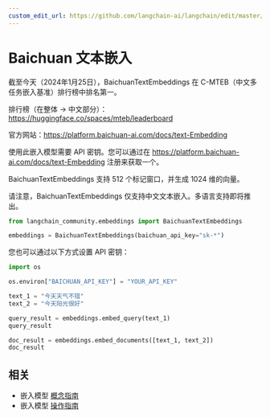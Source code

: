 ```yaml
---
custom_edit_url: https://github.com/langchain-ai/langchain/edit/master/docs/docs/integrations/text_embedding/baichuan.ipynb
---
```


# Baichuan 文本嵌入

截至今天（2024年1月25日），BaichuanTextEmbeddings 在 C-MTEB（中文多任务嵌入基准）排行榜中排名第一。

排行榜（在整体 -> 中文部分）：https://huggingface.co/spaces/mteb/leaderboard

官方网站：https://platform.baichuan-ai.com/docs/text-Embedding

使用此嵌入模型需要 API 密钥。您可以通过在 https://platform.baichuan-ai.com/docs/text-Embedding 注册来获取一个。

BaichuanTextEmbeddings 支持 512 个标记窗口，并生成 1024 维的向量。

请注意，BaichuanTextEmbeddings 仅支持中文文本嵌入。多语言支持即将推出。

```python
from langchain_community.embeddings import BaichuanTextEmbeddings

embeddings = BaichuanTextEmbeddings(baichuan_api_key="sk-*")
```

您也可以通过以下方式设置 API 密钥：

```python
import os

os.environ["BAICHUAN_API_KEY"] = "YOUR_API_KEY"
```

```python
text_1 = "今天天气不错"
text_2 = "今天阳光很好"

query_result = embeddings.embed_query(text_1)
query_result
```

```python
doc_result = embeddings.embed_documents([text_1, text_2])
doc_result
```

## 相关

- 嵌入模型 [概念指南](/docs/concepts/#embedding-models)
- 嵌入模型 [操作指南](/docs/how_to/#embedding-models)